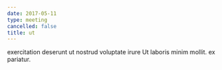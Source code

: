 ```yaml
---
date: 2017-05-11
type: meeting
cancelled: false
title: ut
---
```

exercitation deserunt ut nostrud voluptate irure Ut laboris minim mollit. ex pariatur.